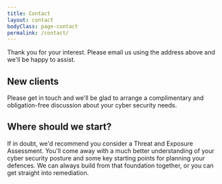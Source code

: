 ```yaml
---
title: Contact
layout: contact
bodyClass: page-contact
permalink: /contact/
---
```


Thank you for your interest. Please email us using the address above and we'll be happy to assist.

## New clients

Please get in touch and we'll be glad to arrange a complimentary and obligation-free discussion about your cyber security needs.

## Where should we start?

If in doubt, we'd recommend you consider a Threat and Exposure Assessment. You'll come away with a much better understanding of your cyber security posture and some key starting points for planning your defences. We can always build from that foundation together, or you can get straight into remediation.